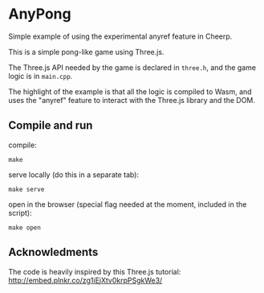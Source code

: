 # AnyPong

Simple example of using the experimental anyref feature in Cheerp.

This is a simple pong-like game using Three.js.

The Three.js API needed by the game is declared in `three.h`, and the game logic
is in `main.cpp`.

The highlight of the example is that all the logic is compiled to Wasm, and uses
the "anyref" feature to interact with the Three.js library and the DOM.

## Compile and run

compile:
```
make
```

serve locally (do this in a separate tab):
```
make serve
```

open in the browser (special flag needed at the moment, included in the script):
```
make open
```

## Acknowledments

The code is heavily inspired by this Three.js tutorial: http://embed.plnkr.co/zg1iEjXtv0krpPSgkWe3/
